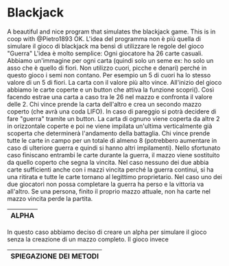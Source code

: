 # Blackjack
A beautiful and nice program that simulates the blackjack game. This is in coop with @Pietro1893
OK. L'idea del programma non è più quella di simulare il gioco di blackjack ma bensì di utilizzare le regole del gioco "Guerra"
L'idea è molto semplice: Ogni giocatore ha 26 carte casuali. Abbiamo un'immagine per ogni carta (quindi solo un seme ex: ho solo un asso che è quello di fiori. 
Non utilizzo cuori, picche e denari) perché in questo gioco i semi non contano. Per esempio un 5 di cuori ha lo stesso valore di un 5 di fiori. La carta con il valore 
più alto vince. All'inizio del gioco abbiamo le carte coperte e un button che attiva la funzione scopri(). Così facendo estrae una carta a caso tra le 26 nel mazzo e 
confronta il valore delle 2. Chi vince prende la carta dell'altro e crea un secondo mazzo coperto (che avrà una coda LIFO). In caso di pareggio si potrà decidere di fare "guerra" 
tramite un button. La carta di ognuno viene coperta da altre 2 in orizzontale coperte e poi ne viene impilata un'ultima verticalmente già scoperta che determinerà l'andamento
della battaglia. Chi vince prende tutte le carte in campo per un totale di almeno 8 (potrebbero aumentare in caso di ulteriore guerra e quindi si hanno altri impilamenti). 
Nello sfortunato caso finiscano entrambi le carte durante la guerra, il mazzo viene sostituito da quello coperto che segna la vincita. Nel caso nessuno dei due abbia carte
sufficienti anche con i mazzi vincita perché la guerra continui, si ha una ritirata e tutte le carte tornano al legittimo proprietario. Nel caso uno dei due giocatori non possa
completare la guerra ha perso e la vittoria va all'altro. Se una persona, finito il proprio mazzo attuale, non ha carte nel mazzo vincita perde la partita. 

|        ALPHA         |
|----------------------|

In questo caso abbiamo deciso di creare un alpha per simulare il gioco senza la creazione di un mazzo completo. Il gioco invece 


|SPIEGAZIONE DEI METODI|
|----------------------|

